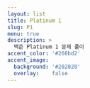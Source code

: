 ```yaml
---
layout: list
title: Platinum 1
slug: P1
menu: true
description: >
  백준 Platinum 1 문제 풀이
accent_color: '#260bd2'
accent_image:
  background: '#202020'
  overlay:    false
---
```



